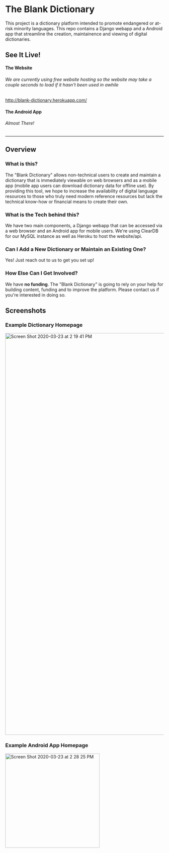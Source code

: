 # The Blank Dictionary

This project is a dictionary platform intended to promote endangered or at-risk minority languages. This repo contains a Django webapp and a Android app that streamline the creation, maintainence and viewing of digital dictionaries.

## See It Live!
#### The Website
###### *We are currently using free website hosting so the website may take a couple seconds to load if it hasn't been used in awhile*
http://blank-dictionary.herokuapp.com/
#### The Android App
###### *Almost There!*

------------------
## Overview
### What is this? 
The "Blank Dictionary" allows non-technical users to create and maintain a dictionary that is immediately viewable on web browsers and as a mobile app (mobile app users can download dictionary data for offline use). By providing this tool, we hope to increase the availability of digital language resources to those who truly need modern reference resources but lack the technical know-how or financial means to create their own. 

### What is the Tech behind this?
We have two main components, a Django webapp that can be accessed via a web browser and an Android app for mobile users. We're using ClearDB for our MySQL instance as well as Heroku to host the website/api.

### Can I Add a New Dictionary or Maintain an Existing One?
Yes! Just reach out to us to get you set up!

### How Else Can I Get Involved?
We have **no funding**. The "Blank Dictionary" is going to rely on your help for building content, funding and to improve the platform. Please contact us if you're interested in doing so.

## Screenshots
### Example Dictionary Homepage
<img width="1279" alt="Screen Shot 2020-03-23 at 2 19 41 PM" src="https://user-images.githubusercontent.com/21160570/77467566-75c63700-6dc9-11ea-8c08-b759d0e1be7d.png">

### Example Android App Homepage
<img width="300" alt="Screen Shot 2020-03-23 at 2 28 25 PM" src="https://user-images.githubusercontent.com/21160570/77469063-c2ab0d00-6dcb-11ea-85e8-7f502f9c4e06.png">
